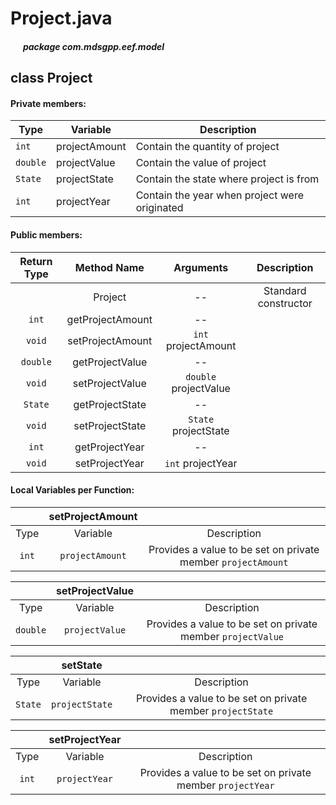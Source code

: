 # Project.java

##### &nbsp;&nbsp;&nbsp;&nbsp;&nbsp;&nbsp;package com.mdsgpp.eef.model

## class Project

#### Private members:

| Type     | Variable      | Description|
|----------|---------------|------------|
| `int`    | projectAmount |Contain the quantity of project|
| `double` | projectValue  |Contain the value of project|
| `State`  | projectState  |Contain the state where project is from|
| `int`    | projectYear   |Contain the year when project were originated|

#### Public members:

| Return Type |    Method Name   |       Arguments       |      Description     |
|:-----------:|:----------------:|:---------------------:|:--------------------:|
|             |      Project     |           --          | Standard constructor |
|    `int`    | getProjectAmount |           --          |                      |
|    `void`   | setProjectAmount |  `int` projectAmount  |                      |
|   `double`  |  getProjectValue |           --          |                      |
|    `void`   |  setProjectValue | `double` projectValue |                      |
|   `State`   |  getProjectState |           --          |                      |
|    `void`   |  setProjectState |  `State` projectState |                      |
|    `int`    |  getProjectYear  |           --          |                      |
|    `void`   |  setProjectYear  |   `int` projectYear   |                      |


#### Local Variables per Function:

|       | setProjectAmount |                                                              |
|:-----:|:----------------:|:------------------------------------------------------------:|
|  Type |     Variable     |                          Description                         |
| `int` |  `projectAmount` | Provides a value to be set on private member `projectAmount` |

|          | setProjectValue |                                                             |
|:--------:|:---------------:|:-----------------------------------------------------------:|
|   Type   |     Variable    |                         Description                         |
| `double` |  `projectValue` | Provides a value to be set on private member `projectValue` |

|         |    setState    |                                                             |
|:-------:|:--------------:|:-----------------------------------------------------------:|
|   Type  |    Variable    |                         Description                         |
| `State` | `projectState` | Provides a value to be set on private member `projectState` |

|       | setProjectYear |                                                            |
|:-----:|:--------------:|:----------------------------------------------------------:|
|  Type |    Variable    |                         Description                        |
| `int` |  `projectYear` | Provides a value to be set on private member `projectYear` |
